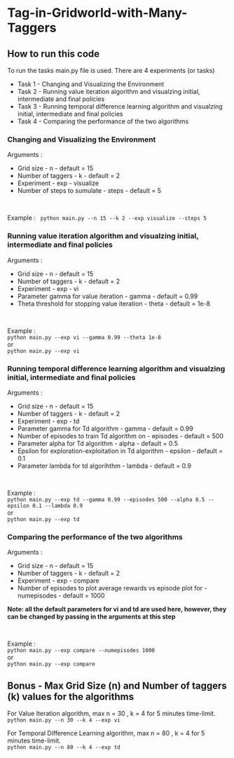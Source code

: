 # Tag-in-Gridworld-with-Many-Taggers

## How to run this code 
To run the tasks main.py file is used. There are 4 experiments (or tasks) 
* Task 1 - Changing and Visualizing the Environment
* Task 2 - Running value iteration algorithm and visualzing initial, intermediate and final policies
* Task 3 - Running temporal difference learning algorithm and visualzing initial, intermediate and final policies
* Task 4 - Comparing the performance of the two algorithms 
### Changing and Visualizing the Environment 
Arguments : 
* Grid size - n - default = 15 
* Number of taggers - k - default = 2
* Experiment - exp - visualize
* Number of steps to sumulate - steps - default = 5

<br>

Example :
  ``` python main.py --n 15 --k 2 --exp visualize --steps 5```

### Running value iteration algorithm and visualzing initial, intermediate and final policies 
Arguments : 
* Grid size - n - default = 15 
* Number of taggers - k - default = 2
* Experiment - exp - vi
* Parameter gamma for value iteration - gamma - default = 0.99
* Theta threshold for stopping value iteration - theta - default = 1e-8

<br>

Example :
<br>
  ``` python main.py --exp vi --gamma 0.99 --theta 1e-8 ```
  <br> 
  or
  <br>
  ``` python main.py --exp vi ```
  
### Running temporal difference learning algorithm and visualzing initial, intermediate and final policies 
Arguments : 
* Grid size - n - default = 15 
* Number of taggers - k - default = 2
* Experiment - exp - td
* Parameter gamma for Td algorithm - gamma - default = 0.99
* Number of episodes to train Td algorithm on - episodes - default = 500 
* Parameter alpha for Td algorithm - alpha - default = 0.5
* Epsilon for exploration-exploitation in Td algorithm - epsilon - default = 0.1
* Parameter lambda for td algorihthm - lambda - default = 0.9

<br>

Example :
<br>
  ``` python main.py --exp td --gamma 0.99 --episodes 500 --alpha 0.5 --epsilon 0.1 --lambda 0.9 ```
  <br> 
  or
  <br>
  ``` python main.py --exp td ```

  ### Comparing the performance of the two algorithms 
  Arguments : 
* Grid size - n - default = 15 
* Number of taggers - k - default = 2
* Experiment - exp - compare
* Number of episodes to plot average rewards vs episode plot for - numepisodes - default = 1000

**Note: all the default parameters for vi and td are used here, however, they can be changed by passing in the arguments at this step**

<br>

Example :
<br>
  ``` python main.py --exp compare --numepisodes 1000 ```
  <br> 
  or
  <br>
  ``` python main.py --exp compare ```

## Bonus - Max Grid Size (n) and Number of taggers (k) values for the algorithms 
For Value Iteration algorithm, max n = 30 , k = 4 for 5 minutes time-limit.
<br> 
``` python main.py --n 30 --k 4 --exp vi ```
<br>

For Temporal Difference Learning algorithm, max n = 80 , k = 4 for 5 minutes time-limit.
<br> 
``` python main.py --n 80 --k 4 --exp td ```

  
